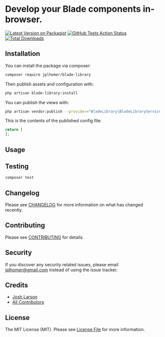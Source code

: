# Develop your Blade components in-browser.

[![Latest Version on Packagist](https://img.shields.io/packagist/v/jplhomer/blade-library.svg?style=flat-square)](https://packagist.org/packages/jplhomer/blade-library)
[![GitHub Tests Action Status](https://img.shields.io/github/workflow/status/jplhomer/blade-library/run-tests?label=tests)](https://github.com/jplhomer/blade-library/actions?query=workflow%3Arun-tests+branch%3Amaster)
[![Total Downloads](https://img.shields.io/packagist/dt/jplhomer/blade-library.svg?style=flat-square)](https://packagist.org/packages/jplhomer/blade-library)


## Installation

You can install the package via composer:

```bash
composer require jplhomer/blade-library
```

Then publish assets and configuration with:

```bash
php artisan blade-library:install
```

You can publish the views with:
```bash
php artisan vendor:publish --provider="BladeLibrary\BladeLibraryServiceProvider" --tag="blade-library-views"
```

This is the contents of the published config file:

```php
return [
];
```

## Usage

## Testing

``` bash
composer test
```

## Changelog

Please see [CHANGELOG](CHANGELOG.md) for more information on what has changed recently.

## Contributing

Please see [CONTRIBUTING](CONTRIBUTING.md) for details.

## Security

If you discover any security related issues, please email jplhomer@gmail.com instead of using the issue tracker.

## Credits

- [Josh Larson](https://github.com/jplhomer)
- [All Contributors](../../contributors)

## License

The MIT License (MIT). Please see [License File](LICENSE.md) for more information.

